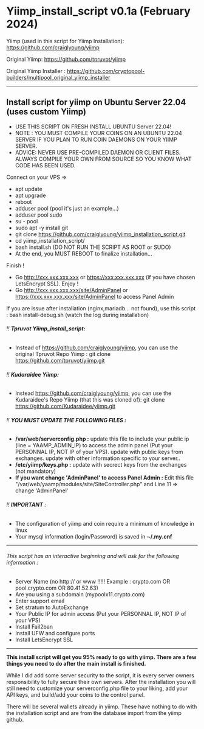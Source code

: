 # Yiimp_install_script v0.1a (February 2024)

Yiimp (used in this script for Yiimp Installation): https://github.com/craiglyoung/yiimp

Original Yiimp: https://github.com/tpruvot/yiimp

Original Yiimp Installer : https://github.com/cryptopool-builders/multipool_original_yiimp_installer

***********************************

## Install script for yiimp on Ubuntu Server 22.04 (uses custom Yiimp)

- USE THIS SCRIPT ON FRESH INSTALL UBUNTU Server 22.04!
- NOTE : YOU MUST COMPILE YOUR COINS ON AN UBUNTU 22.04 SERVER IF YOU PLAN TO RUN COIN DAEMONS ON YOUR YIIMP SERVER.
- ADVICE: NEVER USE PRE-COMPILED DAEMON OR CLIENT FILES. ALWAYS COMPILE YOUR OWN FROM SOURCE SO YOU KNOW WHAT CODE HAS BEEN USED.

Connect on your VPS =>
- apt update
- apt upgrade
- reboot
- adduser pool (pool it's just an example...)
- adduser pool sudo
- su - pool
- sudo apt -y install git
- git clone https://github.com/craiglyoung/yiimp_installation_script.git
- cd yiimp_installation_script/
- bash install.sh (DO NOT RUN THE SCRIPT AS ROOT or SUDO)
- At the end, you MUST REBOOT to finalize installation...

Finish !
- Go http://xxx.xxx.xxx.xxx or https://xxx.xxx.xxx.xxx (if you have chosen LetsEncrypt SSL). Enjoy !
- Go http://xxx.xxx.xxx.xxx/site/AdminPanel or https://xxx.xxx.xxx.xxx/site/AdminPanel to access Panel Admin

If you are issue after installation (nginx,mariadb... not found), use this script : bash install-debug.sh (watch the log during installation)

###### :bangbang: **Tpruvot Yiimp_install_script:**
- Instead of https://github.com/craiglyoung/yiimp, you can use the original Tpruvot Repo Yiimp : git clone https://github.com/tpruvot/yiimp.git

###### :bangbang: **Kudaraidee Yiimp:**
- Instead https://github.com/craiglyoung/yiimp, you can use the Kudaraidee's Repo Yiimp (that this was cloned of): git clone https://github.com/Kudaraidee/yiimp.git

###### :bangbang: **YOU MUST UPDATE THE FOLLOWING FILES :**
- **/var/web/serverconfig.php :** update this file to include your public ip (line = YAAMP_ADMIN_IP) to access the admin panel (Put your PERSONNAL IP, NOT IP of your VPS). update with public keys from exchanges. update with other information specific to your server..
- **/etc/yiimp/keys.php :** update with secrect keys from the exchanges (not mandatory)
- **If you want change 'AdminPanel' to access Panel Admin :** Edit this file "/var/web/yaamp/modules/site/SiteController.php" and Line 11 => change 'AdminPanel'


###### :bangbang: **IMPORTANT** : 

- The configuration of yiimp and coin require a minimum of knowledge in linux
- Your mysql information (login/Password) is saved in **~/.my.cnf**

***********************************

###### This script has an interactive beginning and will ask for the following information :

- Server Name (no http:// or www !!!!! Example : crypto.com OR pool.crypto.com OR 80.41.52.63)
- Are you using a subdomain (mypoolx11.crypto.com)
- Enter support email
- Set stratum to AutoExchange
- Your Public IP for admin access (Put your PERSONNAL IP, NOT IP of your VPS)
- Install Fail2ban
- Install UFW and configure ports
- Install LetsEncrypt SSL

***********************************

**This install script will get you 95% ready to go with yiimp. There are a few things you need to do after the main install is finished.**

While I did add some server security to the script, it is every server owners responsibility to fully secure their own servers. After the installation you will still need to customize your serverconfig.php file to your liking, add your API keys, and build/add your coins to the control panel. 

There will be several wallets already in yiimp. These have nothing to do with the installation script and are from the database import from the yiimp github. 
